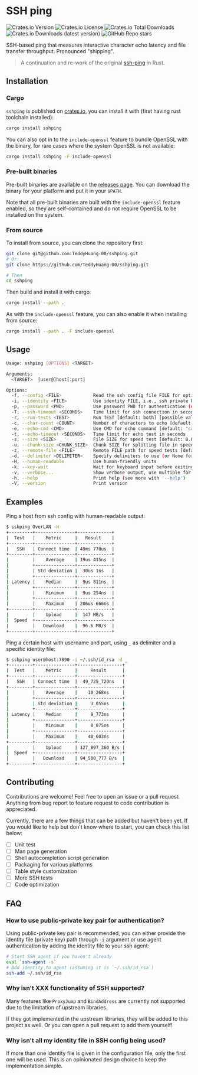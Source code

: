 # SSH ping

![Crates.io Version](https://img.shields.io/crates/v/sshping)
![Crates.io License](https://img.shields.io/crates/l/sshping)
![Crates.io Total Downloads](https://img.shields.io/crates/d/sshping)
![Crates.io Downloads (latest version)](https://img.shields.io/crates/dv/sshping)
![GitHub Repo stars](https://img.shields.io/github/stars/TeddyHuang-00/sshping)

SSH-based ping that measures interactive character echo latency and file transfer throughput. Pronounced "shipping".

> A continuation and re-work of the original [ssh-ping](https://github.com/spook/sshping) in Rust.

## Installation

### Cargo

`sshping` is published on [crates.io](https://crates.io/crates/sshping), you can install it with (first having rust toolchain installed):

```sh
cargo install sshping
```

You can also opt in to the `include-openssl` feature to bundle OpenSSL with the binary, for rare cases where the system OpenSSL is not available:

```sh
cargo install sshping -F include-openssl
```

### Pre-built binaries

Pre-built binaries are available on the [releases page](https://github.com/TeddyHuang-00/sshping/releases). You can download the binary for your platform and put it in your `$PATH`.

Note that all pre-built binaries are built with the `include-openssl` feature enabled, so they are self-contained and do not require OpenSSL to be installed on the system.

### From source

To install from source, you can clone the repository first:

```sh
git clone git@github.com:TeddyHuang-00/sshping.git
# Or
git clone https://github.com/TeddyHuang-00/sshping.git

# Then
cd sshping
```

Then build and install it with cargo:

```sh
cargo install --path .
```

As with the `include-openssl` feature, you can also enable it when installing from source:

```sh
cargo install --path . -F include-openssl
```

## Usage

```sh
Usage: sshping [OPTIONS] <TARGET>

Arguments:
  <TARGET>  [user@]host[:port]

Options:
  -f, --config <FILE>            Read the ssh config file FILE for options [default: ~/.ssh/config]
  -i, --identity <FILE>          Use identity FILE, i.e., ssh private key file
  -p, --password <PWD>           Use password PWD for authentication (not recommended)
  -T, --ssh-timeout <SECONDS>    Time limit for ssh connection in seconds [default: 10]
  -r, --run-tests <TEST>         Run TEST [default: both] [possible values: echo, speed, both]
  -c, --char-count <COUNT>       Number of characters to echo [default: 1000]
  -e, --echo-cmd <CMD>           Use CMD for echo command [default: "cat > /dev/null"]
  -t, --echo-timeout <SECONDS>   Time limit for echo test in seconds
  -s, --size <SIZE>              File SIZE for speed test [default: 8.0MB]
  -u, --chunk-size <CHUNK_SIZE>  Chunk SIZE for splitting file in speed test [default: 1.0MB]
  -z, --remote-file <FILE>       Remote FILE path for speed tests [default: /tmp/sshping-test.tmp]
  -d, --delimiter <DELIMITER>    Specify delimiters to use (or None for not using) in big numbers [default: ,]
  -H, --human-readable           Use human-friendly units
  -k, --key-wait                 Wait for keyboard input before exiting
  -v, --verbose...               Show verbose output, use multiple for more noise
  -h, --help                     Print help (see more with '--help')
  -V, --version                  Print version
```

## Examples

Ping a host from ssh config with human-readable output:

```sh
$ sshping OverLAN -H
+---------+---------------+-------------+
|  Test   |    Metric     |   Result    |
+---------+---------------+-------------+
|   SSH   | Connect time  | 49ms 770us  |
+---------+---------------+-------------+
|         |    Average    | 19us 415ns  |
|         +---------------+-------------+
|         | Std deviation |  30us 1ns   |
|         +---------------+-------------+
| Latency |    Median     |  9us 811ns  |
|         +---------------+-------------+
|         |    Minimum    |  9us 254ns  |
|         +---------------+-------------+
|         |    Maximum    | 206us 666ns |
+---------+---------------+-------------+
|         |    Upload     |  147 MB/s   |
|  Speed  +---------------+-------------+
|         |   Download    |  96.6 MB/s  |
+---------+---------------+-------------+
```

Ping a certain host with username and port, using `_` as delimiter and a specific identity file:

```sh
$ sshping user@host:7890 -i ~/.ssh/id_rsa -d _
+---------+---------------+-----------------+
|  Test   |    Metric     |     Result      |
+---------+---------------+-----------------+
|   SSH   | Connect time  |  49_725_720ns   |
+---------+---------------+-----------------+
|         |    Average    |    10_268ns     |
|         +---------------+-----------------+
|         | Std deviation |     3_055ns     |
|         +---------------+-----------------+
| Latency |    Median     |     9_773ns     |
|         +---------------+-----------------+
|         |    Minimum    |     8_075ns     |
|         +---------------+-----------------+
|         |    Maximum    |    40_603ns     |
+---------+---------------+-----------------+
|         |    Upload     | 127_897_360 B/s |
|  Speed  +---------------+-----------------+
|         |   Download    | 94_500_777 B/s  |
+---------+---------------+-----------------+
```

## Contributing

Contributions are welcome! Feel free to open an issue or a pull request. Anything from bug report to feature request to code contribution is appreciated.

Currently, there are a few things that can be added but haven't been yet. If you would like to help but don't know where to start, you can check this list below:

- [ ] Unit test
- [ ] Man page generation
- [ ] Shell autocompletion script generation
- [ ] Packaging for various platforms
- [ ] Table style customization
- [ ] More SSH tests
- [ ] Code optimization

## FAQ

### How to use public-private key pair for authentication?

Using public-private key pair is recommended, you can either provide the identity file (private key) path through `-i` argument or use agent authentication by adding the identity file to your ssh agent:

```sh
# Start SSH agent if you haven't already
eval `ssh-agent -s`
# Add identity to agent (assuming it is `~/.ssh/id_rsa`)
ssh-add ~/.ssh/id_rsa
```

### Why isn't XXX functionality of SSH supported?

Many features like `ProxyJump` and `BindAddress` are currently not supported due to the limitation of upstream libraries.

If they got implemented in the upstream libraries, they will be added to this project as well. Or you can open a pull request to add them yourself!

### Why isn't all my identity file in SSH config being used?

If more than one identity file is given in the configuration file, only the first one will be used. This is an opinionated design choice to keep the implementation simple.
